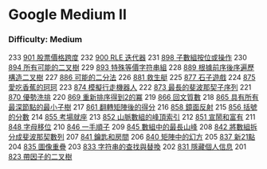 # Google Medium II

### Difficulty: Medium

233 [901 股票價格跨度](./Google/901.md) 
232 [900 RLE 迭代器](./Google/900.md) 
231 [898 子數組按位或操作](./Google/898.md) 
230 [894 所有可能的二叉樹](./Google/894.md) 
229 [893 特殊等價字符串組](./Google/893.md) 
228 [889 根據前序後序遍歷構造二叉樹](./Google/889.md) 
227 [886 可能的二分法](./Google/886.md) 
226 [881 救生艇](./Google/881.md) 
225 [877 石子遊戲](./Google/877.md) 
224 [875 愛吃香蕉的珂珂](./Google/875.md) 
223 [874 模擬行走機器人](./Google/874.md) 
222 [873 最長的斐波那契子序列](./Google/873.md) 
221 [870 優勢洗排](./Google/870.md) 
220 [869 重新排序得到2的冪](./Google/869.md) 
219 [866 回文質數](./Google/866.md) 
218 [865 具有所有最深節點的最小子樹](./Google/865.md) 
217 [861 翻轉矩陣後的得分](./Google/861.md) 
216 [858 鏡面反射](./Google/858.md) 
215 [856 括號的分數](./Google/856.md) 
214 [855 考場就座](./Google/855.md) 
213 [852 山脈數組的峰頂索引](./Google/852.md) 
212 [851 宣鬧和富有](./Google/851.md) 
211 [848 字母移位](./Google/848.md) 
210 [846 一手順子](./Google/846.md) 
209 [845 數組中的最長山峰](./Google/845.md) 
208 [842 將數組拆分成斐波那契數列](./Google/842.md) 
207 [841 鑰匙和房間](./Google/841.md) 
206 [840 矩陣中的幻方](./Google/840.md) 
205 [837 新21點](./Google/837.md) 
204 [835 圖像重疊](./Google/835.md) 
203 [833 字符串的查找與替換](./Google/833.md) 
202 [831 隱藏個人信息](./Google/831.md) 
201 [823 帶因子的二叉樹](./Google/823.md) 